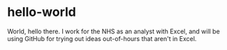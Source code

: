 # hello-world
World, hello there.
I work for the NHS as an analyst with Excel, and will be using GitHub for trying out ideas out-of-hours that aren't in Excel.
